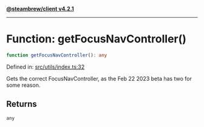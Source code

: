 [**@steambrew/client v4.2.1**](../README.md)

***

# Function: getFocusNavController()

```ts
function getFocusNavController(): any
```

Defined in: [src/utils/index.ts:32](https://github.com/shdwmtr/plugutil/blob/b52230e3bd417b9353d983856323dee8a90c4f70/client/src/utils/index.ts#L32)

Gets the correct FocusNavController, as the Feb 22 2023 beta has two for some reason.

## Returns

`any`
